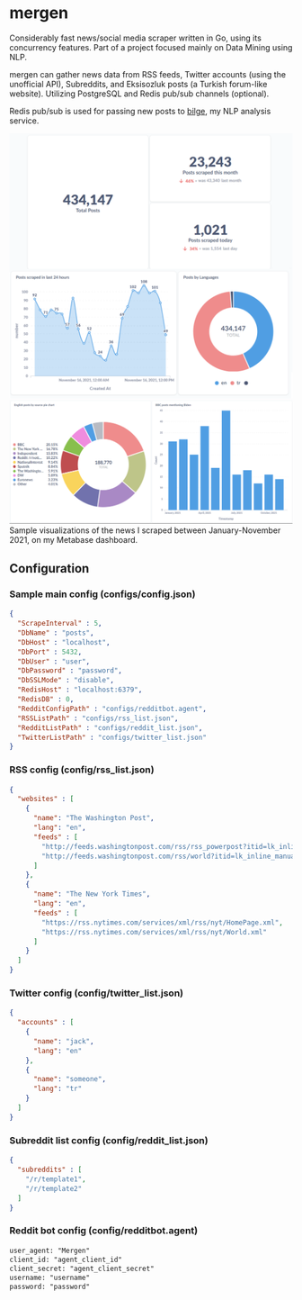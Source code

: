 # mergen

Considerably fast news/social media scraper written in Go, using its concurrency features. Part of a project focused mainly on Data Mining using NLP. 

mergen can gather news data from RSS feeds, Twitter accounts (using the unofficial API), Subreddits, and Eksisozluk posts (a Turkish forum-like website). Utilizing PostgreSQL and Redis pub/sub channels (optional). 

Redis pub/sub is used for passing new posts to [bilge](https://github.com/humanova/bilge), my NLP analysis service. 

![metabase dashboard 1](media/metabase_dashboard_1.png) ![metabase dashboard 1](media/metabase_dashboard_2.png)
Sample visualizations of the news I scraped between January-November 2021, on my Metabase dashboard. 

## Configuration

### Sample main config (configs/config.json)
```json
{
  "ScrapeInterval" : 5,
  "DbName" : "posts",
  "DbHost" : "localhost",
  "DbPort" : 5432,
  "DbUser" : "user",
  "DbPassword" : "password",
  "DbSSLMode" : "disable",
  "RedisHost" : "localhost:6379",
  "RedisDB" : 0,
  "RedditConfigPath" : "configs/redditbot.agent",
  "RSSListPath" : "configs/rss_list.json",
  "RedditListPath" : "configs/reddit_list.json",
  "TwitterListPath" : "configs/twitter_list.json"
}
```

### RSS config (config/rss_list.json)
```json
{
  "websites" : [
    {
      "name": "The Washington Post",
      "lang": "en",
      "feeds" : [
        "http://feeds.washingtonpost.com/rss/rss_powerpost?itid=lk_inline_manual_4",
        "http://feeds.washingtonpost.com/rss/world?itid=lk_inline_manual_43"
      ]
    },
    {
      "name": "The New York Times",
      "lang": "en",
      "feeds" : [
        "https://rss.nytimes.com/services/xml/rss/nyt/HomePage.xml",
        "https://rss.nytimes.com/services/xml/rss/nyt/World.xml"
      ]
    }
  ]
}
```

### Twitter config (config/twitter_list.json)
```json
{
  "accounts" : [
    {
      "name": "jack",
      "lang": "en"
    },
    {
      "name": "someone",
      "lang": "tr"
    }
  ]
}
```

### Subreddit list config (config/reddit_list.json)
```json
{
  "subreddits" : [
    "/r/template1",
    "/r/template2"
  ]
}
```

### Reddit bot config (config/redditbot.agent)
```
user_agent: "Mergen"
client_id: "agent_client_id"
client_secret: "agent_client_secret"
username: "username"
password: "password"
```
